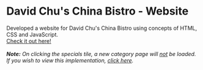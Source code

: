 # David Chu's China Bistro - Website
Developed a website for David Chu's China Bistro using concepts of HTML, CSS and JavaScript.<br>
<a href="https://rashmiv99.github.io/David-Chu-China-Bistro-Website/">Check it out here!</a><br><br>
<i><b>Note:</b> On clicking the specials tile, a new category page will <u>not</u> be loaded.<br>
  If you wish to view this implementation, <a href="https://rashmiv99.github.io/Web-Development-JHU/module5-solution/">click here</a>.<br>

